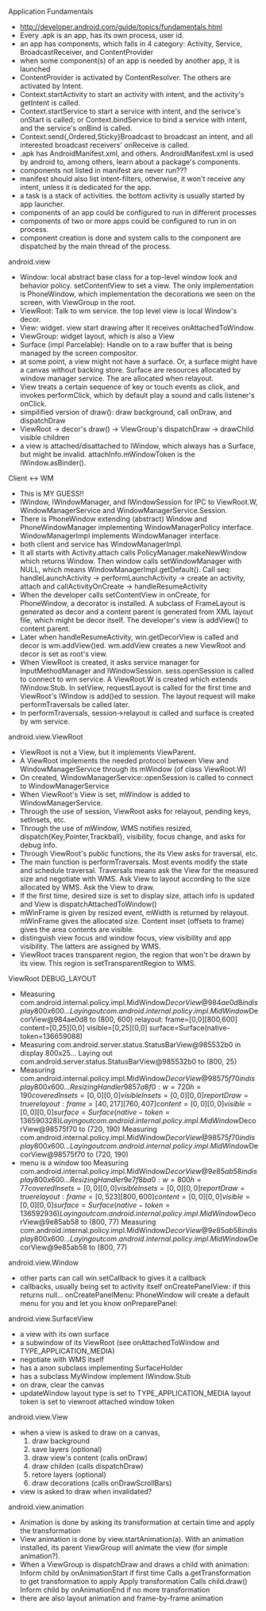 Application Fundamentals
- http://developer.android.com/guide/topics/fundamentals.html
- Every .apk is an app, has its own process, user id.
- an app has components, which falls in 4 category: Activity, Service, BroadcastReceiver, and ContentProvider
- when some component(s) of an app is needed by another app, it is launched
- ContentProvider is activated by ContentResolver.  The others are activated by Intent.
- Context.startActivity to start an activity with intent, and the activity's getIntent is called.
- Context.startService to start a service with intent, and the serivce's onStart is called;
  or Context.bindService to bind a service with intent, and the service's onBind is called.
- Context.send{,Ordered,Sticky}Broadcast to broadcast an intent, and all interested broadcast receivers' onReceive is called.
- .apk has AndroidManifest.xml, and others.  AndroidManifest.xml is used by android to, among others, learn about a package's components.
- components not listed in manifest are never run???
- manifest should also list intent-filters, otherwise, it won't receive any intent, unless it is dedicated for the app.
- a task is a stack of activities.  the bottom activity is usually started by app launcher.
- components of an app could be configured to run in different processes
- components of two or more apps could be configured to run in on process.
- component creation is done and system calls to the component are dispatched by the main thread of the process.

android.view
- Window: local abstract base class for a top-level window look and behavior
          policy.  setContentView to set a view.
	  The only implementation is PhoneWindow, which implementation the
          decorations we seen on the screen, with ViewGroup in the root.
- ViewRoot: Talk to wm service.  the top level view is local Window's decor.
- View: widget.  view start drawing after it receives onAttachedToWindow.
- ViewGroup: widget layout, which is also a View
- Surface (impl Parcelable): Handle on to a raw buffer that is being managed by the screen compositor.
- at some point, a view might not have a surface. Or, a surface might
  have a canvas without backing store. Surface are resources allocated by
  window manager service.  The are allocated when relayout.
- View treats a certain sequence of key or touch events as click, and invokes
  performClick, which by default play a sound and calls listener's onClick.
- simpilified version of draw(): draw background, call onDraw, and dispatchDraw
- ViewRoot -> decor's draw() -> ViewGroup's dispatchDraw -> drawChild visible children
- a view is attached/disattached to IWindow, which always has a Surface, but might be invalid.
  attachInfo.mWindowToken is the IWindow.asBinder().

Client <-> WM
- This is MY GUESS!!
- IWindow, IWindowManager, and IWindowSession for IPC to ViewRoot.W,
  WindowManagerService and WindowManagerService.Session.
- There is PhoneWindow extending (abstract) Window and PhoneWindowManager
  implementing WindowManagerPolicy interface.
  WindowManagerImpl implements WindowManager interface.
- both client and service has WindowManagerImpl.
- It all starts with Activity.attach calls PolicyManager.makeNewWindow which
  returns Window.  Then window calls setWindowManager with NULL, which means
  WindowManagerImpl.getDefault().
  Call seq: handleLaunchActivity -> performLaunchActivity -> create an
            activity, attach and callActivityOnCreate -> handleResumeActivity
- When the developer calls setContentView in onCreate, for PhoneWindow, a
  decorator is installed.  A subclass of FrameLayout is generated as decor and
  a content parent is generated from XML layout file, which might be decor itself.
  The developer's view is addView() to content parent.
- Later when handleResumeActivity, win.getDecorView is called and decor is wm.addView()ed.
  wm.addView creates a new ViewRoot and decor is set as root's view.
- When ViewRoot is created, it asks service manager for InputMethodManager and
  IWindowSession.  sess.openSession is called to connect to wm service.
  A ViewRoot.W is created which extends IWindow.Stub.
  In setView, requestLayout is called for the first time and ViewRoot's IWindow
  is add()ed to session.  The layout request will make performTraversals be called later.
- In performTraversals, session->relayout is called and surface is created by wm service.

android.view.ViewRoot
- ViewRoot is not a View, but it implements ViewParent.
- A ViewRoot implements the needed protocol between View and
  WindowManagerService through its mWindow (of class ViewRoot.W)
- On created, WindowManagerService::openSession is called to connect
  to WindowManagerService
- When ViewRoot's View is set, mWindow is added to WindowManagerService.
- Through the use of session, ViewRoot asks for relayout, pending keys, setInsets, etc.
- Through the use of mWindow, WMS notifies resized, dispatch{Key,Pointer,Trackball},
  visibility, focus change, and asks for debug info.
- Through ViewRoot's public functions, the its View asks for traversal, etc. 
- The main function is performTraversals.  Most events modify the state and schedule
  traversal.  Traversals means ask the View for the measured size and negotiate with
  WMS.  Ask View to layout according to the size allocated by WMS.  Ask the View to draw.
- If the first time, desired size is set to display size, attach info is
  updated and View is dispatchAttachedToWindow()
- mWinFrame is given by resized event, mWidth is returned by relayout.
  mWinFrame gives the allocated size.  Content inset (offsets to frame) gives
  the area contents are visible.
- distinguish view focus and window focus, view visibility and app visibility.
  The latters are assigned by WMS.
- ViewRoot traces transparent region, the region that won't be drawn by its view.
  This region is setTransparentRegion to WMS.

ViewRoot DEBUG_LAYOUT
- Measuring com.android.internal.policy.impl.MidWindow$DecorView@984ae0d8 in display 800x600...
  Laying out com.android.internal.policy.impl.MidWindow$DecorView@984ae0d8 to (800, 600)
  relayout: frame=[0,0][800,600] content=[0,25][0,0] visible=[0,25][0,0] surface=Surface(native-token=136659088)
- Measuring com.android.server.status.StatusBarView@985532b0 in display 800x25...
  Laying out com.android.server.status.StatusBarView@985532b0 to (800, 25)
- Measuring com.android.internal.policy.impl.MidWindow$DecorView@98575f70 in display 800x600...
  Resizing Handler{9857a8f0}: w=720 h=190 coveredInsets=[0,0][0,0] visibleInsets=[0,0][0,0] reportDraw=true
  relayout: frame=[40,217][760,407] content=[0,0][0,0] visible=[0,0][0,0] surface=Surface(native-token=136590328)
  Laying out com.android.internal.policy.impl.MidWindow$DecorView@98575f70 to (720, 190)
  Measuring com.android.internal.policy.impl.MidWindow$DecorView@98575f70 in display 800x600...
  Laying out com.android.internal.policy.impl.MidWindow$DecorView@98575f70 to (720, 190)
- menu is a window too
  Measuring com.android.internal.policy.impl.MidWindow$DecorView@9e85ab58 in display 800x600...
  Resizing Handler{9e7f8ba0}: w=800 h=77 coveredInsets=[0,0][0,0] visibleInsets=[0,0][0,0] reportDraw=true
  relayout: frame=[0,523][800,600] content=[0,0][0,0] visible=[0,0][0,0] surface=Surface(native-token=136592936)
  Laying out com.android.internal.policy.impl.MidWindow$DecorView@9e85ab58 to (800, 77)
  Measuring com.android.internal.policy.impl.MidWindow$DecorView@9e85ab58 in display 800x600...
  Laying out com.android.internal.policy.impl.MidWindow$DecorView@9e85ab58 to (800, 77)

android.view.Window
- other parts can call win.setCallback to gives it a callback
- callbacks, usually being set to activity itself
  onCreatePanelView: if this returns null...
  onCreatePanelMenu: PhoneWindow will create a default menu for you and let you know
  onPreparePanel:

android.view.SurfaceView
- a view with its own surface
- a subwindow of its ViewRoot (see onAttachedToWindow and TYPE_APPLICATION_MEDIA)
- negotiate with WMS itself
- has a anon subclass implementing SurfaceHolder
- has a subclass MyWindow implement IWindow.Stub
- on draw, clear the canvas
- updateWindow
  layout type is set to TYPE_APPLICATION_MEDIA
  layout token is set to viewroot attached window token

android.view.View
- when a view is asked to draw on a canvas,
  1. draw background
  2. save layers (optional)
  3. draw view's content (calls onDraw)
  4. draw childen (calls dispatchDraw)
  5. retore layers (optional)
  6. draw decorations (calls onDrawScrollBars)
- view is asked to draw when invalidated?

android.view.animation
- Animation is done by asking its transformation at certain time and apply the transformation
- View animation is done by view.startAnimation(a).  With an animation installed,
  its parent ViewGroup will animate the view (for simple animation?).
- When a ViewGroup is dispatchDraw and draws a child with animation:
  Inform child by onAnimationStart if first time
  Calls a.getTransformation to get transformation to apply
  Apply transformation
  Calls child.draw()
  Inform child by onAnimationEnd if no more transformation
- there are also layout animation and frame-by-frame animation
